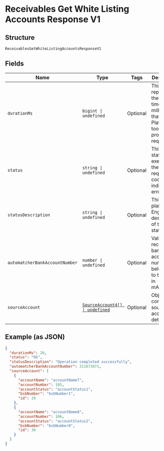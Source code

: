 
# Receivables Get White Listing Accounts Response V1

## Structure

`ReceivablesGetWhiteListingAccountsResponseV1`

## Fields

| Name | Type | Tags | Description |
|  --- | --- | --- | --- |
| `durationMs` | `bigint \| undefined` | Optional | This value represents the total time in milliseconds that the Platform took to process the request. |
| `status` | `string \| undefined` | Optional | This is the status of executing the request.&nbsp;A code of ‘Ok’ indicates no errors |
| `statusDescription` | `string \| undefined` | Optional | This is a plain English description of the status. |
| `automatcherBankAccountNumber` | `number \| undefined` | Optional | Valid receivables bank account number belonging to the Sign-in mAccount. |
| `sourceAccount` | [`SourceAccount4[] \| undefined`](../../doc/models/source-account-4.md) | Optional | Object containing source account details |

## Example (as JSON)

```json
{
  "durationMs": 20,
  "status": "Ok",
  "statusDescription": "Operation completed successfully",
  "automatcherBankAccountNumber": 311673871,
  "sourceAccount": [
    {
      "accountName": "accountName7",
      "accountNumber": 105,
      "accountStatus": "accountStatus1",
      "bsbNumber": "bsbNumber1",
      "id": 29
    },
    {
      "accountName": "accountName8",
      "accountNumber": 106,
      "accountStatus": "accountStatus2",
      "bsbNumber": "bsbNumber0",
      "id": 30
    }
  ]
}
```

